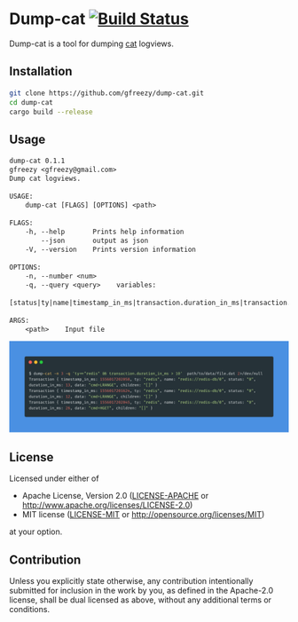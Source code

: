 # Dump-cat [![Build Status](https://travis-ci.com/gfreezy/dump-cat.svg?branch=master)](https://travis-ci.com/gfreezy/dump-cat)
Dump-cat is a tool for dumping [cat](https://github.com/dianping/cat) logviews.

## Installation

```bash
git clone https://github.com/gfreezy/dump-cat.git
cd dump-cat
cargo build --release
```

## Usage

```
dump-cat 0.1.1
gfreezy <gfreezy@gmail.com>
Dump cat logviews.

USAGE:
    dump-cat [FLAGS] [OPTIONS] <path>

FLAGS:
    -h, --help       Prints help information
        --json       output as json
    -V, --version    Prints version information

OPTIONS:
    -n, --number <num>     
    -q, --query <query>    variables:
                           [status|ty|name|timestamp_in_ms|transaction.duration_in_ms|transaction.duration_start]

ARGS:
    <path>    Input file

```

![](example.png)
## License

Licensed under either of

 * Apache License, Version 2.0
   ([LICENSE-APACHE](LICENSE-APACHE) or http://www.apache.org/licenses/LICENSE-2.0)
 * MIT license
   ([LICENSE-MIT](LICENSE-MIT) or http://opensource.org/licenses/MIT)

at your option.

## Contribution

Unless you explicitly state otherwise, any contribution intentionally submitted
for inclusion in the work by you, as defined in the Apache-2.0 license, shall be
dual licensed as above, without any additional terms or conditions.
